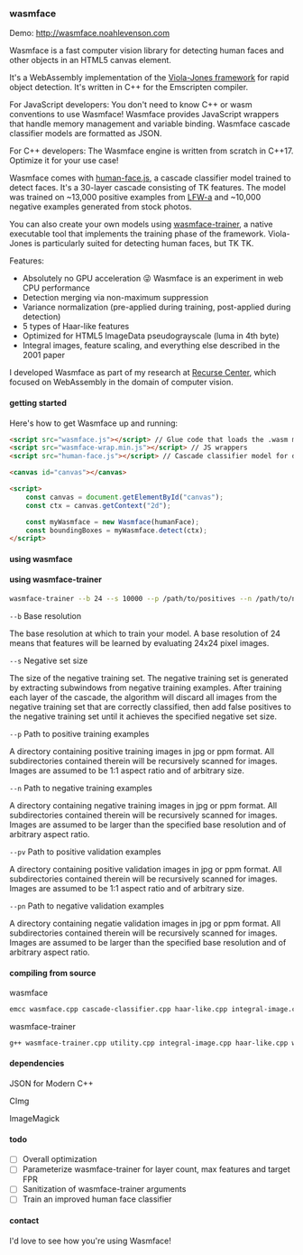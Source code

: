 ### wasmface

Demo: http://wasmface.noahlevenson.com

Wasmface is a fast computer vision library for detecting human faces and other objects in an HTML5 canvas element.

It's a WebAssembly implementation of the [Viola-Jones framework](https://www.cs.cmu.edu/~efros/courses/LBMV07/Papers/viola-cvpr-01.pdf) for rapid object detection. It's written in C++ for the Emscripten compiler.

For JavaScript developers: You don't need to know C++ or wasm conventions to use Wasmface! Wasmface provides JavaScript wrappers that handle memory management and variable binding. Wasmface cascade classifier models are formatted as JSON.

For C++ developers: The Wasmface engine is written from scratch in C++17. Optimize it for your use case!

Wasmface comes with [human-face.js](link-goes-here), a cascade classifier model trained to detect faces. It's a 30-layer cascade consisting of TK features. The model was trained on ~13,000 positive examples from [LFW-a](https://www.openu.ac.il/home/hassner/data/lfwa/) and ~10,000 negative examples generated from stock photos.

You can also create your own models using [wasmface-trainer](link-goes-here), a native executable tool that implements the training phase of the framework. Viola-Jones is particularly suited for detecting human faces, but TK TK.

Features:

* Absolutely no GPU acceleration :stuck_out_tongue_winking_eye: Wasmface is an experiment in web CPU performance
* Detection merging via non-maximum suppression
* Variance normalization (pre-applied during training, post-applied during detection)
* 5 types of Haar-like features
* Optimized for HTML5 ImageData pseudograyscale (luma in 4th byte)
* Integral images, feature scaling, and everything else described in the 2001 paper

I developed Wasmface as part of my research at [Recurse Center](https://recurse.com), which focused on WebAssembly in the domain of computer vision.

#### getting started
Here's how to get Wasmface up and running:
```html
<script src="wasmface.js"></script> // Glue code that loads the .wasm module
<script src="wasmface-wrap.min.js"></script> // JS wrappers
<script src="human-face.js"></script> // Cascade classifier model for detecting faces

<canvas id="canvas"></canvas>

<script>
	const canvas = document.getElementById("canvas");
	const ctx = canvas.getContext("2d");

	const myWasmface = new Wasmface(humanFace);
	const boundingBoxes = myWasmface.detect(ctx);
</script>
```

#### using wasmface

#### using wasmface-trainer
```bash
wasmface-trainer --b 24 --s 10000 --p /path/to/positives --n /path/to/negatives --pv /path/to/validation/positives --pn /path/to/validation/negatives
```

`--b` Base resolution

The base resolution at which to train your model. A base resolution of 24 means that features will be learned by evaluating 24x24 pixel images.

`--s` Negative set size

The size of the negative training set. The negative training set is generated by extracting subwindows from negative training examples. After training each layer of the cascade, the algorithm will discard all images from the negative training set that are correctly classified, then add false positives to the negative training set until it achieves the specified negative set size.

`--p` Path to positive training examples 

A directory containing positive training images in jpg or ppm format. All subdirectories contained therein will be recursively scanned for images. Images are assumed to be 1:1 aspect ratio and of arbitrary size.

`--n` Path to negative training examples

A directory containing negative training images in jpg or ppm format. All subdirectories contained therein will be recursively scanned for images. Images are assumed to be larger than the specified base resolution and of arbitrary aspect ratio.

`--pv` Path to positive validation examples

A directory containing positive validation images in jpg or ppm format. All subdirectories contained therein will be recursively scanned for images. Images are assumed to be 1:1 aspect ratio and of arbitrary size.

`--pn` Path to negative validation examples

A directory containing negatie validation images in jpg or ppm format. All subdirectories contained therein will be recursively scanned for images. Images are assumed to be larger than the specified base resolution and of arbitrary aspect ratio.

#### compiling from source
wasmface
```bash
emcc wasmface.cpp cascade-classifier.cpp haar-like.cpp integral-image.cpp strong-classifier.cpp utility.cpp weak-classifier.cpp -s TOTAL_MEMORY=1024MB -s "EXTRA_EXPORTED_RUNTIME_METHODS=['ccall', 'cwrap']" -s WASM=1 -O3 -std=c++1z -o wasmface.js
```
wasmface-trainer
```bash
g++ wasmface-trainer.cpp utility.cpp integral-image.cpp haar-like.cpp weak-classifier.cpp strong-classifier.cpp cascade-classifier.cpp -O3 -lpthread -std=c++17 "-lstdc++fs" -o wasmface-trainer
```
#### dependencies
JSON for Modern C++

CImg

ImageMagick


#### todo
- [ ] Overall optimization
- [ ] Parameterize wasmface-trainer for layer count, max features and target FPR
- [ ] Sanitization of wasmface-trainer arguments
- [ ] Train an improved human face classifier

#### contact
I'd love to see how you're using Wasmface!